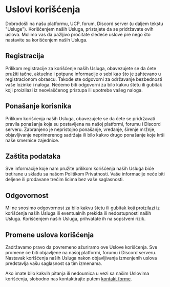 # Uslovi korišćenja

Dobrodošli na našu platformu, UCP, forum, Discord server (u daljem tekstu "Usluge"). Korišćenjem naših Usluga, pristajete da se pridržavate ovih uslova. Molimo vas da pažljivo pročitate sledeće uslove pre nego što nastavite sa korišćenjem naših Usluga.

## Registracija

Prilikom registracije za korišćenje naših Usluga, obavezujete se da ćete pružiti tačne, aktuelne i potpune informacije o sebi kao što je zahtevano u registracionom obrascu. Takođe ste odgovorni za održavanje bezbednosti vaše lozinke i naloga. Nećemo biti odgovorni za bilo kakvu štetu ili gubitak koji proizilazi iz neovlašćenog pristupa ili upotrebe vašeg naloga.

## Ponašanje korisnika

Prilikom korišćenja naših Usluga, obavezujete se da ćete se pridržavati pravila ponašanja koja su postavljena na našoj platformi, forumu i Discord serveru. Zabranjeno je nepristojno ponašanje, vređanje, širenje mržnje, objavljivanje neprimerenog sadržaja ili bilo kakvo drugo ponašanje koje krši naše smernice zajednice.

## Zaštita podataka

Sve informacije koje nam pružite prilikom korišćenja naših Usluga biće tretirane u skladu sa našom Politikom Privatnosti. Vaše informacije neće biti deljene ili prodavane trećim licima bez vaše saglasnosti.

## Odgovornost

Mi ne snosimo odgovornost za bilo kakvu štetu ili gubitak koji proizilazi iz korišćenja naših Usluga ili eventualnih prekida ili nedostupnosti naših Usluga. Korišćenjem naših Usluga, prihvatate ih na sopstveni rizik.

## Promene uslova korišćenja

Zadržavamo pravo da povremeno ažuriramo ove Uslove korišćenja. Sve promene će biti objavljene na našoj platformi, forumu i Discord serveru. Nastavak korišćenja naših Usluga nakon objavljivanja izmenjenih uslova predstavlja vašu saglasnost sa tim izmenama.

Ako imate bilo kakvih pitanja ili nedoumica u vezi sa našim Uslovima korišćenja, slobodno nas kontaktirajte putem [kontakt forme](link_ka_kontakt_formi).
